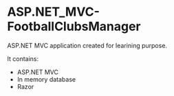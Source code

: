 # ASP.NET_MVC-FootballClubsManager

ASP.NET MVC application created for learining purpose.

It contains:
- ASP.NET MVC
- In memory database
- Razor
